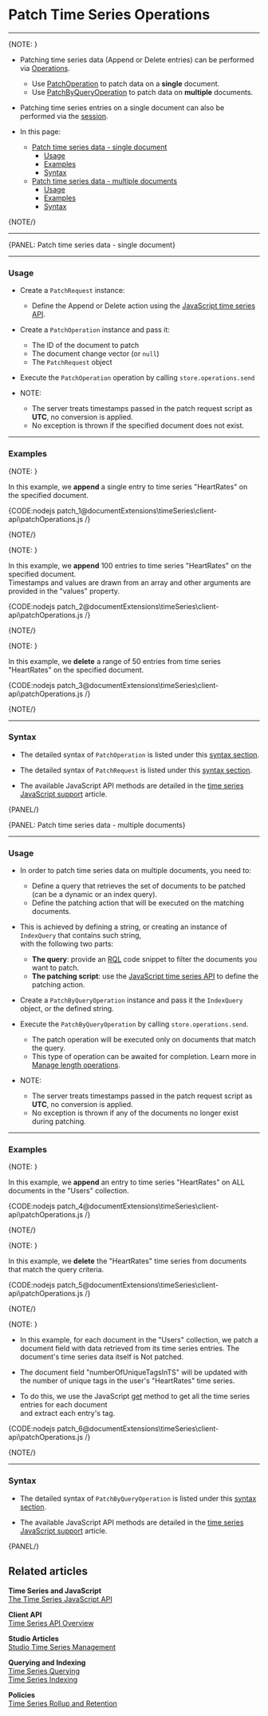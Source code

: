 ﻿# Patch Time Series Operations  

---

{NOTE: }
   

* Patching time series data (Append or Delete entries) can be performed via [Operations](../../../../client-api/operations/what-are-operations).
  * Use [PatchOperation](../../../../client-api/operations/patching/single-document) to patch data on a **single** document.
  * Use [PatchByQueryOperation](../../../../client-api/operations/patching/set-based) to patch data on **multiple** documents.

* Patching time series entries on a single document can also be performed via the [session](../../../../document-extensions/timeseries/client-api/session/patch).

* In this page:  
  * [Patch time series data - single document](../../../../document-extensions/timeseries/client-api/operations/patch#patch-time-series-data---single-document)
     * [Usage](../../../../document-extensions/timeseries/client-api/operations/patch#usage)
     * [Examples](../../../../document-extensions/timeseries/client-api/operations/patch#examples)
     * [Syntax](../../../../document-extensions/timeseries/client-api/operations/patch#syntax)
  * [Patch time series data - multiple documents](../../../../document-extensions/timeseries/client-api/operations/patch#patch-time-series-data---multiple-documents)
     * [Usage](../../../../document-extensions/timeseries/client-api/operations/patch#usage-1)
     * [Examples](../../../../document-extensions/timeseries/client-api/operations/patch#examples-1)
     * [Syntax](../../../../document-extensions/timeseries/client-api/operations/patch#syntax-1)

{NOTE/}

---

{PANEL: Patch time series data - single document}

---

### Usage

* Create a `PatchRequest` instance:
    * Define the Append or Delete action using the [JavaScript time series API](../../../../document-extensions/timeseries/client-api/javascript-support).

* Create a `PatchOperation` instance and pass it:
    * The ID of the document to patch
    * The document change vector (or `null`)
    * The `PatchRequest` object

* Execute the `PatchOperation` operation by calling `store.operations.send`

* NOTE:
    * The server treats timestamps passed in the patch request script as **UTC**, no conversion is applied.
    * No exception is thrown if the specified document does not exist.

---

### Examples

{NOTE: }

In this example, we **append** a single entry to time series "HeartRates" on the specified document.
  
{CODE:nodejs patch_1@documentExtensions\timeSeries\client-api\patchOperations.js /}

{NOTE/}

{NOTE: }

In this example, we **append** 100 entries to time series "HeartRates" on the specified document.  
Timestamps and values are drawn from an array and other arguments are provided in the "values" property.  
 
{CODE:nodejs patch_2@documentExtensions\timeSeries\client-api\patchOperations.js /}

{NOTE/}

{NOTE: }

In this example, we **delete** a range of 50 entries from time series "HeartRates" on the specified document.  

{CODE:nodejs patch_3@documentExtensions\timeSeries\client-api\patchOperations.js /}

{NOTE/}

---

### Syntax

* The detailed syntax of `PatchOperation` is listed under this [syntax section](../../../../client-api/operations/patching/single-document#operations-api-syntax).

* The detailed syntax of `PatchRequest` is listed under this [syntax section](../../../../client-api/operations/patching/single-document#session-api-using-defer-syntax).

* The available JavaScript API methods are detailed in the [time series JavaScript support](../../../../document-extensions/timeseries/client-api/javascript-support) article.

{PANEL/}

{PANEL: Patch time series data - multiple documents}

---

### Usage

* In order to patch time series data on multiple documents, you need to:
  * Define a query that retrieves the set of documents to be patched (can be a dynamic or an index query).
  * Define the patching action that will be executed on the matching documents.

* This is achieved by defining a string, or creating an instance of `IndexQuery` that contains such string,  
  with the following two parts:
  * **The query**: provide an [RQL](../../../../client-api/session/querying/what-is-rql) code snippet to filter the documents you want to patch.
  * **The patching script**: use the [JavaScript time series API](../../../../document-extensions/timeseries/client-api/javascript-support) to define the patching action.
    
* Create a `PatchByQueryOperation` instance and pass it the `IndexQuery` object, or the defined string.

* Execute the `PatchByQueryOperation` by calling `store.operations.send`.  
  * The patch operation will be executed only on documents that match the query.
  * This type of operation can be awaited for completion. Learn more in [Manage length operations](../../../../client-api/operations/what-are-operations#manage-lengthy-operations).

* NOTE:
    * The server treats timestamps passed in the patch request script as **UTC**, no conversion is applied.
    * No exception is thrown if any of the documents no longer exist during patching.

---

### Examples

{NOTE: }

In this example, we **append** an entry to time series "HeartRates" on ALL documents in the "Users" collection.

{CODE:nodejs patch_4@documentExtensions\timeSeries\client-api\patchOperations.js /}

{NOTE/}

{NOTE: }

In this example, we **delete** the "HeartRates" time series from documents that match the query criteria.  

{CODE:nodejs patch_5@documentExtensions\timeSeries\client-api\patchOperations.js /}

{NOTE/}

{NOTE: }

* In this example, for each document in the "Users" collection, we patch a document field with data retrieved from its time series entries.
  The document's time series data itself is Not patched.

* The document field "numberOfUniqueTagsInTS" will be updated with the number of unique tags in the user's "HeartRates" time series.

* To do this, we use the JavaScript [get](../../../../document-extensions/timeseries/client-api/javascript-support#section-3) method to get all the time series entries for each document  
  and extract each entry's tag.  
  
{CODE:nodejs patch_6@documentExtensions\timeSeries\client-api\patchOperations.js /}

{NOTE/}

---

### Syntax

* The detailed syntax of `PatchByQueryOperation` is listed under this [syntax section](../../../../client-api/operations/patching/set-based#patchbyqueryoperation-syntax).

* The available JavaScript API methods are detailed in the [time series JavaScript support](../../../../document-extensions/timeseries/client-api/javascript-support) article.

{PANEL/}

## Related articles

**Time Series and JavaScript**  
[The Time Series JavaScript API](../../../../document-extensions/timeseries/client-api/javascript-support)  

**Client API**  
[Time Series API Overview](../../../../document-extensions/timeseries/client-api/overview)  

**Studio Articles**  
[Studio Time Series Management](../../../../studio/database/document-extensions/time-series)  

**Querying and Indexing**  
[Time Series Querying](../../../../document-extensions/timeseries/querying/overview-and-syntax)  
[Time Series Indexing](../../../../document-extensions/timeseries/indexing)  

**Policies**  
[Time Series Rollup and Retention](../../../../document-extensions/timeseries/rollup-and-retention)  
